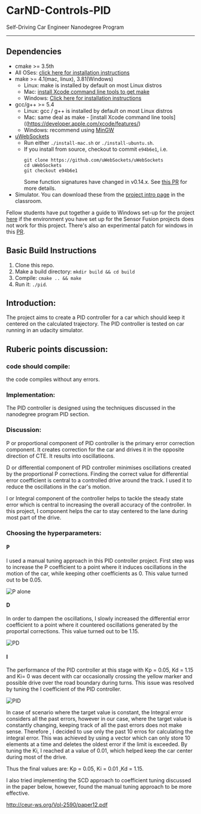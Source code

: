 # CarND-Controls-PID
Self-Driving Car Engineer Nanodegree Program

---

## Dependencies

* cmake >= 3.5th
 * All OSes: [click here for installation instructions](https://cmake.org/install/)
* make >= 4.1(mac, linux), 3.81(Windows)
  * Linux: make is installed by default on most Linux distros
  * Mac: [install Xcode command line tools to get make](https://developer.apple.com/xcode/features/)
  * Windows: [Click here for installation instructions](http://gnuwin32.sourceforge.net/packages/make.htm)
* gcc/g++ >= 5.4
  * Linux: gcc / g++ is installed by default on most Linux distros
  * Mac: same deal as make - [install Xcode command line tools]((https://developer.apple.com/xcode/features/)
  * Windows: recommend using [MinGW](http://www.mingw.org/)
* [uWebSockets](https://github.com/uWebSockets/uWebSockets)
  * Run either `./install-mac.sh` or `./install-ubuntu.sh`.
  * If you install from source, checkout to commit `e94b6e1`, i.e.
    ```
    git clone https://github.com/uWebSockets/uWebSockets 
    cd uWebSockets
    git checkout e94b6e1
    ```
    Some function signatures have changed in v0.14.x. See [this PR](https://github.com/udacity/CarND-MPC-Project/pull/3) for more details.
* Simulator. You can download these from the [project intro page](https://github.com/udacity/self-driving-car-sim/releases) in the classroom.

Fellow students have put together a guide to Windows set-up for the project [here](https://s3-us-west-1.amazonaws.com/udacity-selfdrivingcar/files/Kidnapped_Vehicle_Windows_Setup.pdf) if the environment you have set up for the Sensor Fusion projects does not work for this project. There's also an experimental patch for windows in this [PR](https://github.com/udacity/CarND-PID-Control-Project/pull/3).

## Basic Build Instructions

1. Clone this repo.
2. Make a build directory: `mkdir build && cd build`
3. Compile: `cmake .. && make`
4. Run it: `./pid`. 

## Introduction:
The project aims to create a PID controller for a car which should keep it centered on the calculated trajectory. The PID controller is tested on car running in an udacity simulator. 

## Ruberic points discussion:

### code should compile:
the code compiles without any errors.

### Implementation:
The PID controller is designed using the techniques discussed in the nanodegree program PID section.

### Discussion:

P or proportional component of PID controller is the primary error correction component. It creates correction for the car and drives it in the opposite direction of CTE. It results into oscillatioons.

D or differential component of PID controller minimises oscillations created by the proportional P corrections. Finding the correct value for differential error coefficient is central to a controlled drive around the track. I used it to reduce the oscillations in the car's motion.

I or Integral component of the controller helps to tackle the steady state error which is central to increasing the overall accuracy of the controller. In this project, I component helps the car to stay centered to the lane during most part of the drive.

### Choosing the hyperparameters:
#### P
I used a manual tuning approach in this PID controller project. First step was to increase the P coefficient to a point where it induces oscillations in the motion of the car, while keeping other coefficients as 0. This value turned out to be 0.05.

![P alone](https://www.youtube.com/watch?v=tQsLygo3APE "P alone")

#### D
In order to dampen the oscillations, I slowly increased the differential error coefficient to a point where it countered oscillations generated by the proportal corrections. This value turned out to be 1.15. 

![PD](https://www.youtube.com/watch?v=jS6Oj2JIgKE "PD")

#### I
The performance of the PID controller at this stage with Kp = 0.05, Kd = 1.15 and Ki= 0 was decent with car occasionally crossing the yellow marker and possible drive over the road boundary during turns. This issue was resolved by tuning the I coefficient of the PID controller. 

![PID](https://www.youtube.com/watch?v=2FBhc4WeJZQ "PID")

In case of scenario where the target value is constant, the Integral error considers all the past errors, however in our case, where the target value is constantly changing, keeping track of all the past errors does not make sense. Therefore , I decided to use only the past 10 erros for calculating the integral error. This was achieved by using a vector which can only store 10 elements at a time and deletes the oldest error if the limit is exceeded. By tuning the Ki, I reached at a value of 0.01, which helped keep the car center during most of the drive.

Thus the final values are: Kp = 0.05, Ki = 0.01 ,Kd = 1.15.

I also tried implementing the SCD approach to coefficient tuning discussed in the paper below, however, found the manual tuning approach to be more effective.

http://ceur-ws.org/Vol-2590/paper12.pdf













